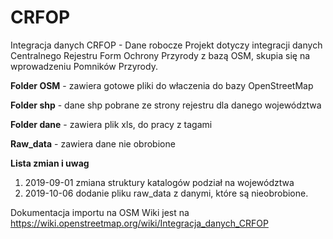 # CRFOP
Integracja danych CRFOP - Dane robocze
Projekt dotyczy integracji danych Centralnego Rejestru Form Ochrony Przyrody z bazą OSM, skupia się na wprowadzeniu Pomników Przyrody.

**Folder OSM** - zawiera gotowe pliki do właczenia do bazy OpenStreetMap

**Folder shp** - dane shp pobrane ze strony rejestru dla danego województwa

**Folder dane** - zawiera plik xls, do pracy z tagami

**Raw_data** - zawiera dane nie obrobione

**Lista zmian i uwag**

  1. 2019-09-01 zmiana struktury katalogów podział na województwa
  2. 2019-10-06 dodanie pliku raw_data z danymi, które są nieobrobione.
  
  Dokumentacja importu na OSM Wiki jest na https://wiki.openstreetmap.org/wiki/Integracja_danych_CRFOP
